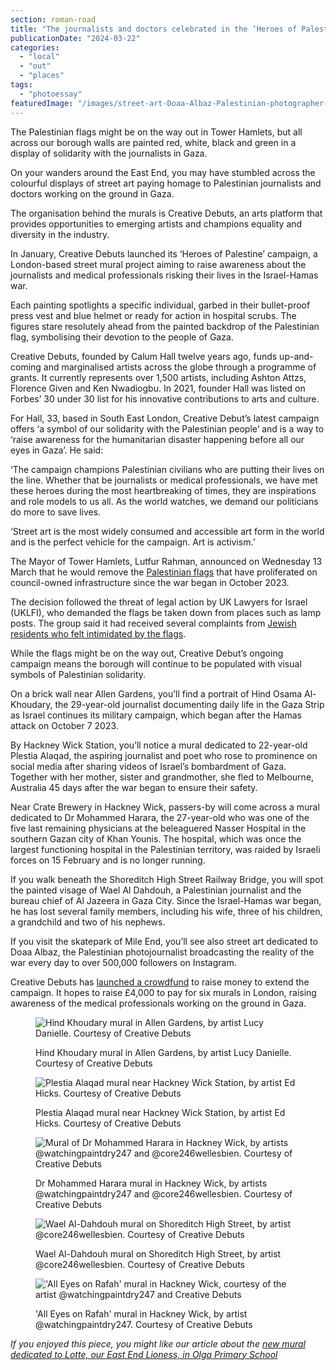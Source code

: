 ```yaml
---
section: roman-road
title: "The journalists and doctors celebrated in the ‘Heroes of Palestine’ street murals"
publicationDate: "2024-03-22"
categories: 
  - "local"
  - "out"
  - "places"
tags: 
  - "photoessay"
featuredImage: "/images/street-art-Doaa-Albaz-Palestinian-photographer-creative-debuts-mural-mile-end-skate-park.jpg"
---
```


The Palestinian flags might be on the way out in Tower Hamlets, but all across our borough walls are painted red, white, black and green in a display of solidarity with the journalists in Gaza.

On your wanders around the East End, you may have stumbled across the colourful displays of street art paying homage to Palestinian journalists and doctors working on the ground in Gaza.

The organisation behind the murals is Creative Debuts, an arts platform that provides opportunities to emerging artists and champions equality and diversity in the industry.

In January, Creative Debuts launched its ‘Heroes of Palestine’ campaign, a London-based street mural project aiming to raise awareness about the journalists and medical professionals risking their lives in the Israel-Hamas war.

Each painting spotlights a specific individual, garbed in their bullet-proof press vest and blue helmet or ready for action in hospital scrubs. The figures stare resolutely ahead from the painted backdrop of the Palestinian flag, symbolising their devotion to the people of Gaza.

Creative Debuts, founded by Calum Hall twelve years ago, funds up-and-coming and marginalised artists across the globe through a programme of grants. It currently represents over 1,500 artists, including Ashton Attzs, Florence Given and Ken Nwadiogbu. In 2021, founder Hall was listed on Forbes’ 30 under 30 list for his innovative contributions to arts and culture.

For Hall, 33, based in South East London, Creative Debut’s latest campaign offers ‘a symbol of our solidarity with the Palestinian people’ and is a way to ‘raise awareness for the humanitarian disaster happening before all our eyes in Gaza’. He said:

‘The campaign champions Palestinian civilians who are putting their lives on the line. Whether that be journalists or medical professionals, we have met these heroes during the most heartbreaking of times, they are inspirations and role models to us all. As the world watches, we demand our politicians do more to save lives.

‘Street art is the most widely consumed and accessible art form in the world and is the perfect vehicle for the campaign. Art is activism.’

The Mayor of Tower Hamlets, Lutfur Rahman, announced on Wednesday 13 March that he would remove the [Palestinian flags](https://romanroadlondon.com/palestinian-flags-tower-hamlets/) that have proliferated on council-owned infrastructure since the war began in October 2023.

The decision followed the threat of legal action by UK Lawyers for Israel (UKLFI), who demanded the flags be taken down from places such as lamp posts. The group said it had received several complaints from [Jewish residents who felt intimidated by the flags](https://romanroadlondon.com/palestinian-flags-removed-tower-hamlets-mayor/).

While the flags might be on the way out, Creative Debut’s ongoing campaign means the borough will continue to be populated with visual symbols of Palestinian solidarity.

On a brick wall near Allen Gardens, you’ll find a portrait of Hind Osama Al-Khoudary, the 29-year-old journalist documenting daily life in the Gaza Strip as Israel continues its military campaign, which began after the Hamas attack on October 7 2023.

By Hackney Wick Station, you’ll notice a mural dedicated to 22-year-old Plestia Alaqad, the aspiring journalist and poet who rose to prominence on social media after sharing videos of Israel’s bombardment of Gaza. Together with her mother, sister and grandmother, she fled to Melbourne, Australia 45 days after the war began to ensure their safety.

Near Crate Brewery in Hackney Wick, passers-by will come across a mural dedicated to Dr Mohammed Harara, the 27-year-old who was one of the five last remaining physicians at the beleaguered Nasser Hospital in the southern Gazan city of Khan Younis. The hospital, which was once the largest functioning hospital in the Palestinian territory, was raided by Israeli forces on 15 February and is no longer running.

If you walk beneath the Shoreditch High Street Railway Bridge, you will spot the painted visage of Wael Al Dahdouh, a Palestinian journalist and the bureau chief of Al Jazeera in Gaza City. Since the Israel-Hamas war began, he has lost several family members, including his wife, three of his children, a grandchild and two of his nephews.

If you visit the skatepark of Mile End, you’ll see also street art dedicated to Doaa Albaz, the Palestinian photojournalist broadcasting the reality of the war every day to over 500,000 followers on Instagram.

Creative Debuts has [launched a crowdfund](https://www.gofundme.com/f/heroes-of-palestine-street-art-murals?utm_campaign=p_cp+share-sheet&utm_medium=copy_link_all&utm_source=customer&utm_term=undefined) to raise money to extend the campaign. It hopes to raise £4,000 to pay for six murals in London, raising awareness of the medical professionals working on the ground in Gaza.

<figure>

![Hind Khoudary mural in Allen Gardens, by artist Lucy Danielle. Courtesy of Creative Debuts](/images/Hind-Khoudary-Palestinian-journalist-creative-debuts-mural-allen-gardens-1024x683.jpg)

<figcaption>

Hind Khoudary mural in Allen Gardens, by artist Lucy Danielle. Courtesy of Creative Debuts

</figcaption>

</figure>

<figure>

![Plestia Alaqad mural near Hackney Wick Station, by artist Ed Hicks. Courtesy of Creative Debuts](/images/Plestia-Alaqad-Palestinian-journalist-poet-hackney-wick-station-creative-debuts-mural-1024x683.jpg)

<figcaption>

Plestia Alaqad mural near Hackney Wick Station, by artist Ed Hicks. Courtesy of Creative Debuts

</figcaption>

</figure>

<figure>

![Mural of Dr Mohammed Harara in Hackney Wick, by artists @watchingpaintdry247 and @core246wellesbien. Courtesy of Creative Debuts](/images/Dr-Mohammed-Harara-creative-debuts-palestine-mural-hackney-wick-1024x683.jpg)

<figcaption>

Dr Mohammed Harara mural in Hackney Wick, by artists @watchingpaintdry247 and @core246wellesbien. Courtesy of Creative Debuts

</figcaption>

</figure>

<figure>

![Wael Al-Dahdouh mural on Shoreditch High Street, by artist @core246wellesbien. Courtesy of Creative Debuts](/images/Wael-Al-Dahdough-palestinian-journalist-shoreditch-high-street-creative-debuts-1024x683.jpg)

<figcaption>

Wael Al-Dahdouh mural on Shoreditch High Street, by artist @core246wellesbien. Courtesy of Creative Debuts

</figcaption>

</figure>

<figure>

!['All Eyes on Rafah' mural in Hackney Wick, courtesy of the artist @watchingpaintdry247 and Creative Debuts](/images/All-eyes-on-Rafah-Palestine-mural-creative-debuts-Hackney-Wick-station-1024x683.jpg)

<figcaption>

'All Eyes on Rafah' mural in Hackney Wick, by artist @watchingpaintdry247. Courtesy of Creative Debuts

</figcaption>

</figure>

_If you enjoyed this piece, you might like our article about the [new mural dedicated to Lotte, our East End Lioness, in Olga Primary School](https://romanroadlondon.com/olga-primary-school-lotte-wubben-moy-mural/)_

